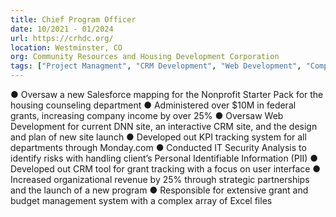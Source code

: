 ```yaml
---
title: Chief Program Officer
date: 10/2021 - 01/2024
url: https://crhdc.org/
location: Westminster, CO
org: Community Resources and Housing Development Corporation
tags: ["Project Managment", "CRM Development", "Web Development", "Compliance", "Grants Managmenet", "Cross-Departmental Management"]
---
```


● Oversaw a new Salesforce mapping for the Nonprofit Starter Pack for the housing counseling department 
● Administered over $10M in federal grants, increasing company income by over 25%
● Oversaw Web Development for current DNN site, an interactive CRM site, and the design and plan of new site launch
● Developed out KPI tracking system for all departments through Monday.com
● Conducted IT Security Analysis to identify risks with handling client’s Personal Identifiable Information (PII)
● Developed out CRM tool for grant tracking with a focus on user interface
● Increased organizational revenue by 25% through strategic partnerships and the launch of a new program
● Responsible for extensive grant and budget management system with a complex array of Excel files
